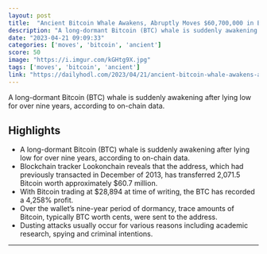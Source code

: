 ```yaml
---
layout: post
title:  "Ancient Bitcoin Whale Awakens, Abruptly Moves $60,700,000 in BTC at 4,258% Profit After Lying Low Since 2013"
description: "A long-dormant Bitcoin (BTC) whale is suddenly awakening after lying low for over nine years, according to on-chain data."
date: "2023-04-21 09:09:33"
categories: ['moves', 'bitcoin', 'ancient']
score: 50
image: "https://i.imgur.com/kGHtg9X.jpg"
tags: ['moves', 'bitcoin', 'ancient']
link: "https://dailyhodl.com/2023/04/21/ancient-bitcoin-whale-awakens-abruptly-moves-60700000-in-btc-at-4258-profit-after-lying-low-since-2013/"
---
```


A long-dormant Bitcoin (BTC) whale is suddenly awakening after lying low for over nine years, according to on-chain data.

## Highlights

- A long-dormant Bitcoin (BTC) whale is suddenly awakening after lying low for over nine years, according to on-chain data.
- Blockchain tracker Lookonchain reveals that the address, which had previously transacted in December of 2013, has transferred 2,071.5 Bitcoin worth approximately $60.7 million.
- With Bitcoin trading at $28,894 at time of writing, the BTC has recorded a 4,258% profit.
- Over the wallet’s nine-year period of dormancy, trace amounts of Bitcoin, typically BTC worth cents, were sent to the address.
- Dusting attacks usually occur for various reasons including academic research, spying and criminal intentions.

---
